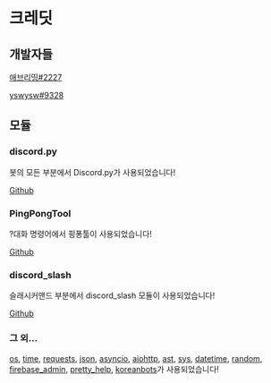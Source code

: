 # 크레딧

## 개발자들

[애브리띵\#2227](https://discord.com/users/694017913723682946)

[yswysw\#9328](https://discord.com/users/745848200195473490)

## 모듈

### discord.py

봇의 모든 부분에서 Discord.py가 사용되었습니다!

[Github](https://github.com/Rapptz/discord.py)

### PingPongTool

?대화 명령어에서 핑퐁툴이 사용되었습니다!

[Github](https://github.com/minibox24/PingPongTool)

### discord\_slash

슬래시커맨드 부분에서 discord\_slash 모듈이 사용되었습니다!

[Github](https://github.com/eunwoo1104/discord-py-slash-command)

### 그 외...

[os](https://github.com/python/cpython/blob/master/Lib/os.py), [time](https://docs.python.org/ko/3/library/time.html), [requests](https://github.com/psf/requests), [json](https://github.com/python/cpython/tree/master/Lib/json), [asyncio](https://pypi.org/project/asyncio/), [aiohttp](https://github.com/aio-libs/aiohttp), [ast](https://github.com/python/cpython/blob/master/Lib/ast.py), [sys](https://docs.python.org/3/library/sys.html), [datetime](https://docs.python.org/ko/3/library/datetime.html), [random](https://docs.python.org/3/library/random.html), [firebase\_admin](https://pypi.org/project/firebase-admin/), [pretty\_help](https://pypi.org/project/discord-pretty-help/), [koreanbots](https://pypi.org/project/koreanbots/)가 사용되었습니다!

### 


